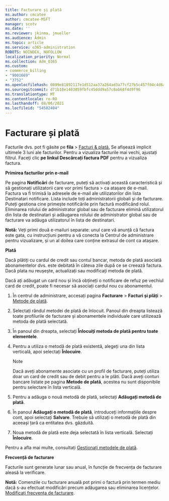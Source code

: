 ```yaml
---
title: Facturare și plată
ms.author: cmcatee
author: cmcatee-MSFT
manager: scotv
ms.date: ''
ms.reviewer: jkinma, jmueller
ms.audience: Admin
ms.topic: article
ms.service: o365-administration
ROBOTS: NOINDEX, NOFOLLOW
localization_priority: Normal
ms.collection: Adm_O365
ms.custom:
- commerce_billing
- "9001669"
- "3752"
ms.openlocfilehash: 0899e81892117e1d512aa37a264ad3a77cf27b5c457f04c4d6a8d56753300543
ms.sourcegitcommit: d71b18e1403859fbfc45ddd9a57c8ab68f4d9f96
ms.translationtype: MT
ms.contentlocale: ro-RO
ms.lasthandoff: 08/06/2021
ms.locfileid: "54502404"
---
```

# <a name="billing-and-payment"></a>Facturare și plată

Facturile dvs. pot fi găsite pe **fila**  >  [Facturi & plată.](https://go.microsoft.com/fwlink/p/?linkid=848039)  Se afișează implicit ultimele 3 luni ale facturilor.  Pentru a vizualiza facturile mai vechi, ajustați filtrul.  Faceți clic **pe linkul Descărcați factura PDF** pentru a vizualiza factura.

**Primirea facturilor prin e-mail**

Pe pagina **Notificări** de facturare, puteți să activați această caracteristică și să gestionați utilizatorii care vor primi factura  >  [](https://go.microsoft.com/fwlink/p/?linkid=853212) ca atașare de e-mail.  Factura va fi trimisă la adresele de e-mail ale utilizatorilor din lista Destinatari notificare. Lista include toți administratorii globali și de facturare.  Puteți gestiona cine primește notificările prin factură modificând rolul.  Eliminarea rolului de administrator global sau de facturare elimină utilizatorul din lista de destinatari și adăugarea rolului de administrator global sau de facturare va adăuga utilizatorul în lista de destinatari.

**Notă:** Veți primi două e-mailuri separate: unul care vă anunță că factura este gata, cu instrucțiuni pentru a vă conecta la Centrul de administrare pentru vizualizare, și un al doilea care conține extrasul de cont ca atașare.

**Plată**

Dacă plătiți cu cardul de credit sau contul bancar, metoda de plată asociată abonamentelor dvs. este debitată în câteva zile după ce se creează factura. Dacă plata nu reușește, actualizați sau modificați metoda de plată.

Dacă ați adăugat un card nou și încă obțineți o notificare de refuz pe vechiul card de credit, poate fi necesar să asociați cardul nou cu abonamentul.

1. În centrul de administrare, accesați pagina **Facturare** > **Facturi și plăți** > [Metode de plată](https://go.microsoft.com/fwlink/p/?linkid=2018806).

2. Selectați rândul metodei de plată de înlocuit. Panoul din dreapta listează toate profilurile de facturare și abonamentele individuale care utilizează metoda de plată selectată.

3. În panoul din dreapta, selectați **Înlocuiți metoda de plată pentru toate elementele**.

4. Pentru a utiliza o metodă de plată existentă, alegeți una din lista verticală, apoi selectați **Înlocuire**.

    > [!NOTE]
    > Dacă aveți abonamente asociate cu un profil de facturare, puteți utiliza doar un card de credit sau de debit pentru a le plăti. Dacă aveți conturi bancare listate pe pagina **Metode de plată**, acestea nu sunt disponibile pentru selectare în lista verticală.

5. Pentru a adăuga o nouă metodă de plată, selectați **Adăugați metodă de plată**.

6. În panoul **Adăugați o metodă de plată**, introduceți informațiile despre cont, apoi selectați **Salvare**. Trebuie să utilizați o metodă de plată din aceeași țară ca entitatea dvs. găzduită.

7. Noua metodă de plată este deja selectată în lista verticală. Selectați **Înlocuire**.

Pentru a afla mai multe, consultați [Gestionați metodele de plată](/microsoft-365/commerce/billing-and-payments/manage-payment-methods).

**Frecvență de facturare**

Facturile sunt generate lunar sau anual, în funcție de frecvența de facturare aleasă la verificare.  

**Notă:** Comenzile cu facturare anuală pot primi o factură prin termen mediu dacă s-au efectuat modificări precum adăugarea sau eliminarea licențelor. [Modificați frecvența de facturare](/microsoft-365/commerce/billing-and-payments/change-payment-frequency).
